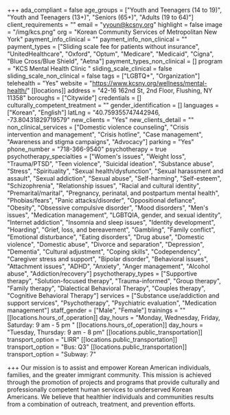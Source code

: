 +++
ada_compliant = false
age_groups = ["Youth and Teenagers (14 to 19)", "Youth and Teenagers (13+)", "Seniors (65+)", "Adults (19 to 64)"]
client_requirements = ""
email = "yyoun@kcsny.org"
highlight = false
image = "/img/kcs.png"
org = "Korean Community Services of Metropolitan New York"
payment_info_clinical = ""
payment_info_non_clinical = ""
payment_types = ["Sliding scale fee for patients without insurance", "UnitedHealthcare", "Oxford", "Optum", "Medicare", "Medicaid", "Cigna", "Blue Cross/Blue Shield", "Aetna"]
payment_types_non_clinical = []
program = "KCS Mental Health Clinic "
sliding_scale_clinical = false
sliding_scale_non_clinical = false
tags = ["LGBTQ+", "Organization"]
telehealth = "Yes"
website = "https://www.kcsny.org/wellness/mental-health/"
[[locations]]
address = "42-16 162nd St, 2nd Floor, Flushing, NY 11358"
boroughs = ["Citywide"]
credentials = []
culturally_competent_treatment = ""
gender_identification = []
languages = ["Korean", "English"]
latLng = "40.759355747442946, -73.80431829719579"
new_clients = "Yes"
new_clients_detail = ""
non_clinical_services = ["Domestic violence counseling", "Crisis intervention and management", "Crisis hotline", "Case management", "Awareness and stigma campaigns", "Advocacy"]
parking = "Yes"
phone_number = "718-366-9540"
psychotherapy = true
psychotherapy_specialties = ["Women's issues", "Weight loss", "Trauma/PTSD", "Teen violence", "Suicidal ideation", "Substance abuse", "Stress", "Spirituality", "Sexual health/dysfunction", "Sexual harassment and assault", "Sexual addiction", "Sexual abuse", "Self-harming", "Self-esteem", "Schizophrenia", "Relationship issues", "Racial and cultural identity", "Premarital/marital", "Pregnancy, perinatal, and postpartum mental health", "Phobias/fears", "Panic attacks/disorder", "Oppositional defiance", "Obesity", "Obsessive compulsive disorder", "Mood disorders", "Men's issues", "Medication management", "LGBTQIA, gender, and sexual identity", "Internet addiction", "Insomnia and sleep issues", "Identity development", "Hoarding", "Grief, loss, and bereavement", "Gambling", "Family conflict", "Emotional disturbance", "Eating disorders", "Drug abuse", "Domestic violence", "Domestic abuse", "Divorce and separation", "Depression", "Dementia", "Cultural adjustment", "Coping skills", "Codependency", "Caregiver stress and support", "Bipolar disorder", "Behavioral issues", "Attachment issues", "ADHD", "Anxiety", "Anger management", "Alcohol abuse", "Addiction/recovery"]
psychotherapy_types = ["Supportive therapy", "Solution-focused therapy", "Trauma-informed", "Group therapy", "Family therapy", "Dialectical Behavioral Therapy", "Couples therapy", "Cognitive Behavioral Therapy"]
services = ["Substance use/addiction and support services", "Psychotherapy", "Psychiatric evaluation", "Medication management"]
staff_gender = ["Male", "Female"]
trainings = ""
[[locations.hours_of_operation]]
day_hours = "Monday, Wednesday, Friday, Saturday: 9 am - 5 pm "
[[locations.hours_of_operation]]
day_hours = "Tuesday, Thursday: 9 am - 8 pm"
[[locations.public_transportation]]
transport_option = "LIRR"
[[locations.public_transportation]]
transport_option = "Bus: Q3"
[[locations.public_transportation]]
transport_option = "Subway: 7"

+++
Our mission is to assist and empower Korean American individuals, families, and the greater immigrant community. This mission is achieved through the promotion of projects and programs that provide culturally and professionally competent human services to underserved Korean Americans. We believe that healthier individuals and communities results from a combination of outreach, treatment, and prevention efforts.